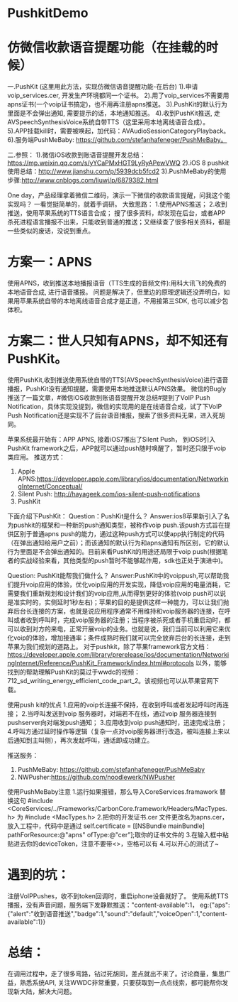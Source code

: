 # PushkitDemo
# 仿微信收款语音提醒功能（在挂载的时候）

一.PushKit (这里用此方法，实现仿微信语音提醒功能-在后台)
 1).申请voip_services.cer, 开发生产环境都同一个证书。
2).用了voip_services不需要用apns证书(一个voip证书搞定)，也不用再注册apns推送。
3).PushKit的默认行为里面是不会弹出通知, 需要提示的话，本地通知推送。
4).收到PushKit推送, 走AVSpeechSynthesisVoice系统自带TTS（这里采用本地离线语音合成）。
5).APP挂载kill时，需要被唤起，加代码：AVAudioSessionCategoryPlayback。
6).服务端PushMeBaby: https://github.com/stefanhafeneger/PushMeBaby。

二.参照：
1).微信iOS收款到账语音提醒开发总结：https://mp.weixin.qq.com/s/yYCaPMxHGT9LyRyAPewVWQ
2).iOS 8 pushkit使用总结：http://www.jianshu.com/p/5939dcb5fcd2
3).PushMeBaby的使用步骤:http://www.cnblogs.com/liuwj/p/6879382.html


One day，产品经理拿着微信二维码，演示一下微信的收款语言提醒，问我这个能实现吗？ 一看觉挺简单的，就着手调研。
大致思路：
 1.使用APNS推送；
 2.收到推送，使用苹果系统的TTS语言合成；
搜了很多资料，却发现在后台，或者APP杀死进程语言播报不出来，只能收到普通的推送；又继续查了很多相关资料，都是一些类似的废话，没说到重点。

# 方案一：APNS
使用APNS，收到推送本地播报语音（TTS生成的音频文件):用科大讯飞的免费的本地语音合成, 进行语音播报。
问题是解决了，但里边的原理逻辑还没弄明白，如果用苹果系统自带的本地离线语音合成才是正道，不用接第三SDK, 也可以减少包体积。
 
# 方案二：世人只知有APNS，却不知还有PushKit。
使用PushKit,收到推送使用系统自带的TTS(AVSpeechSynthesisVoice)进行语音播报，PushKit没有通知提醒，需要使用本地推送默认APNS效果。
微信的Bugly推送了一篇文章，#微信iOS收款到账语音提醒开发总结#提到了VoIP Push Notification，具体实现没提到，微信的实现用的是在线语音合成，试了下VoIP Push Notification还是实现不了后台语音播报，搜索了很多资料无果，进入死胡同。

 
 苹果系统最开始有：APP APNS, 接着iOS7推出了Silent Push， 到iOS8引入PushKit framework之后，APP就可以通过push随时唤醒了，暂时还只限于voip类应用。
 推送方式：
 1. Apple APNS:https://developer.apple.com/library/ios/documentation/NetworkingInternet/Conceptual/
 2. Silent Push: http://hayageek.com/ios-silent-push-notifications
 3. PushKit
 
 
下面介绍下PushKit：
Question：PushKit是什么？
Answer:ios8苹果新引入了名为pushkit的框架和一种新的push通知类型，被称作voip push.该push方式旨在提供区别于普通apns push的能力，通过这种push方式可以使app执行制定的代码（在弹出通知给用户之前）；而该通知的默认行为和apns通知有所区别，它的默认行为里面是不会弹出通知的。目前来看PushKit的用途还局限于voip push(根据笔者的实战经验来看，其他类型的push暂时不能够起作用，sdk也正处于演进中)。

Question: PushKit能帮我们做什么？
Answer:PushKit中的voippush,可以帮助我们提升voip应用的体验，优化voip应用的开发实现，降低voip应用的电量消耗，它需要我们重新规划和设计我们的voip应用,从而得到更好的体验(voip push可以说是准实时的，实侧延时1秒左右)；苹果的目的是提供这样一种能力，可以让我们抛弃后台长连接的方案，也就是说应用程序通常不用维持和voip服务器的连接，在呼叫或者收到呼叫时，完成voip服务器的注册；当程序被杀死或者手机重启动时，都可以收到对方的来电，正常开展voip的业务。也就是说，我们当前可以利用它来优化voip的体验，增加接通率；条件成熟时我们就可以完全放弃后台的长连接，走到苹果为我们规划的道路上。
 对于pushkit，除了苹果framework官方文档：https://developer.apple.com/library/prerelease/ios/documentation/NetworkingInternet/Reference/PushKit_Framework/index.html#protocols 以外，能够找到的帮助理解PushKit的莫过于wwdc的视频：712_sd_writing_energy_efficient_code_part_2。该视频也可以从苹果官网下载。
 
使用push kit的优点 
 1.应用的voip长连接不保持，在收到呼叫或者发起呼叫时再连接；
 2.当呼叫发送到voip 服务器时，对端若不在线，通过voip 服务器连接到pushserver向对端发push通知；
 3.应用收到voip push通知时，迅速完成注册；
 4.呼叫方通过延时操作等逻辑（复杂一点对voip服务器进行改造，被叫连接上来以后通知到主叫侧），再次发起呼叫，通话即成功建立。
 
 
推送服务：
 1. PushMeBaby: https://github.com/stefanhafeneger/PushMeBaby
 2. NWPusher:https://github.com/noodlewerk/NWPusher

 
使用PushMeBaby注意
 1.运行如果报错，那么导入CoreServices.framawork
 替换这句 #include <CoreServices/../Frameworks/CarbonCore.framework/Headers/MacTypes.h>  为  #include <MacTypes.h>
 2.把你的开发证书.cer 文件更改名为apns.cer，放入工程中，代码中是通过
 self.certificate = [[NSBundle mainBundle] pathForResource:@"apns" ofType:@"cer”];取你的证书文件的
 3.在输入框中粘贴进去你的deviceToken，注意不要带<>，空格可以有
 4.可以开心的测试了~
 
 
# 遇到的坑：
注册VoIPPushes，收不到token回调时，重启iphone设备就好了。
使用系统TTS播报，没有声音问题，服务端下发静默推送："content-available":1， eg:{"aps":{"alert":"收到语音推送","badge":1,"sound":"default","voiceOpen":1,"content-available":1}}


# 总结：
在调用过程中，走了很多弯路，钻过死胡同，差点就出不来了。讨论商量，集思广益，熟悉系统API, 关注WWDC非常重要，只要获取到一点点线索，都可能帮你发现新大陆，解决大问题。
